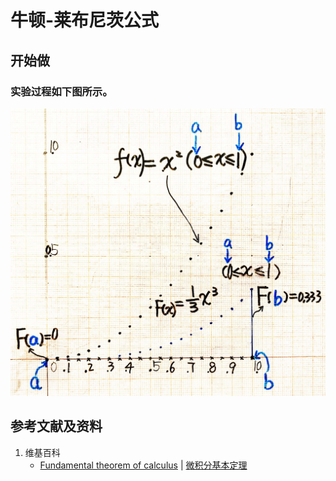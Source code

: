# 牛顿-莱布尼茨公式

## 开始做

### 实验过程如下图所示。

![](/images/积分/定积分/牛顿-莱布尼茨公式/1a1.jpg)

## 参考文献及资料

1. 维基百科
	- [Fundamental theorem of calculus](https://en.wikipedia.org/wiki/Fundamental_theorem_of_calculus) | [微积分基本定理](https://zh.wikipedia.org/wiki/微积分基本定理) 

